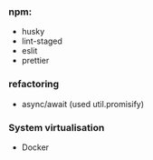 ### npm:
- husky
- lint-staged
- eslit
- prettier

### refactoring
- async/await (used util.promisify)

### System virtualisation
- Docker
